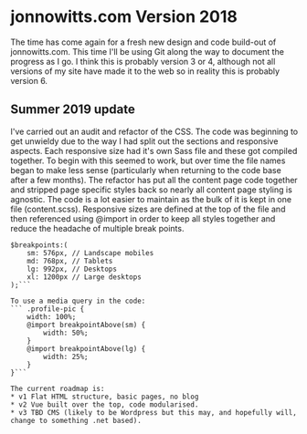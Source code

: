 # jonnowitts.com Version 2018
The time has come again for a fresh new design and code build-out of jonnowitts.com. This time I'll be using Git along the way to document the progress as I go. I think this is probably version 3 or 4, although not all versions of my site have made it to the web so in reality this is probably version 6.

## Summer 2019 update
I've carried out an audit and refactor of the CSS. The code was beginning to get unwieldy due to the way I had split out the sections and responsive aspects. Each responsive size had it's own Sass file and these got compiled together. To begin with this seemed to work, but over time the file names began to make less sense (particularly when returning to the code base after a few months). The refactor has put all the content page code together and stripped page specific styles back so nearly all content page styling is agnostic. The code is a lot easier to maintain as the bulk of it is kept in one file (content.scss). Responsive sizes are defined at the top of the file and then referenced using @import in order to keep all styles together and reduce the headache of multiple break points.

```// Media query sizes
$breakpoints:(
	sm: 576px, // Landscape mobiles
	md: 768px, // Tablets
	lg: 992px, // Desktops
	xl: 1200px // Large desktops
);```

To use a media query in the code:
``` .profile-pic {
    width: 100%;
    @import breakpointAbove(sm) {
        width: 50%;
    }
    @import breakpointAbove(lg) {
        width: 25%;
    }
}```

The current roadmap is:
* v1 Flat HTML structure, basic pages, no blog
* v2 Vue built over the top, code modularised.
* v3 TBD CMS (likely to be Wordpress but this may, and hopefully will, change to something .net based).
